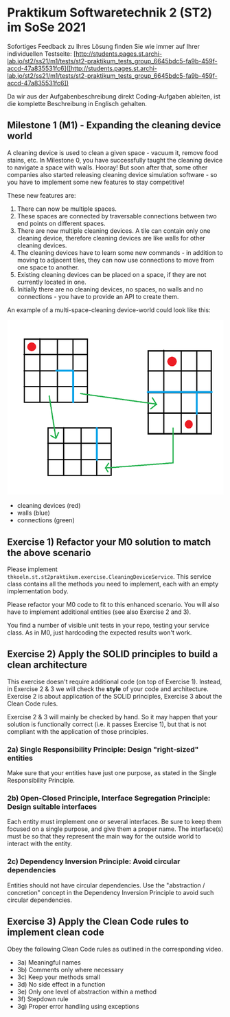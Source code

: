 # Praktikum Softwaretechnik 2 (ST2) im SoSe 2021

Sofortiges Feedback zu Ihres Lösung finden Sie wie immer auf Ihrer individuellen Testseite:
[http://students.pages.st.archi-lab.io/st2/ss21/m1/tests/st2-praktikum_tests_group_6645bdc5-fa9b-459f-accd-47a835531fc6]([http://students.pages.st.archi-lab.io/st2/ss21/m1/tests/st2-praktikum_tests_group_6645bdc5-fa9b-459f-accd-47a835531fc6])

Da wir aus der Aufgabenbeschreibung direkt Coding-Aufgaben ableiten, ist die komplette Beschreibung in Englisch
gehalten. 

## Milestone 1 (M1) - Expanding the cleaning device world

A cleaning device is used to clean a given space - vacuum it, remove food stains, etc. 
In Milestone 0, you have successfully taught the cleaning device to navigate a space with walls. Hooray!
But soon after that, some other companies also started releasing cleaning device simulation software - so you have to 
implement some new features to stay competitive!

These new features are:
1. There can now be multiple spaces.
1. These spaces are connected by traversable connections between two end points on different spaces.   
1. There are now multiple cleaning devices. A tile can contain only one cleaning device, therefore cleaning devices 
    are like walls for other cleaning devices.   
1. The cleaning devices have to learn some new commands - in addition to moving to adjacent tiles, they can now use 
    connections to move from one space to another.
1. Existing cleaning devices can be placed on a space, if they are not currently located in one. 
1. Initially there are no cleaning devices, no spaces, no walls and no connections - you have to provide an API to create them.

An example of a multi-space-cleaning device-world could look like this:

![space](src/main/resources/explanationM1.png)

* cleaning devices (red)
* walls (blue)
* connections (green)



## Exercise 1) Refactor your M0 solution to match the above scenario

Please implement `thkoeln.st.st2praktikum.exercise.CleaningDeviceService`. This service class contains all the methods 
you need to implement, each with an empty implementation body. 

Please refactor your M0 code to fit to this enhanced scenario. You will also have to implement additional entities (see also Exercise 2 and 3). 

You find a number of visible unit tests in your repo, testing your service class. As in M0, just hardcoding the expected 
results won't work. 


## Exercise 2) Apply the SOLID principles to build a clean architecture

This exercise doesn't require additional code (on top of Exercise 1). Instead, in Exercise 2 & 3 we will check
the **style** of your code and architecture. Exercise 2 is about application of the SOLID principles, Exercise 3 about
the Clean Code rules. 

Exercise 2 & 3 will mainly be checked by hand. So it may happen that your solution is functionally correct (i.e.
it passes Exercise 1), but that is not compliant with the application of those principles.  

### 2a) Single Responsibility Principle: Design "right-sized" entities

Make sure that your entities have just one purpose, as stated in the Single Responsibility Principle.

### 2b) Open-Closed Principle, Interface Segregation Principle: Design suitable interfaces

Each entity must implement one or several interfaces. Be sure to keep them focused on a single purpose, and give 
them a proper name. The interface(s) must be so that they represent the main way for the outside world to interact
with the entity. 

### 2c) Dependency Inversion Principle: Avoid circular dependencies

Entities should not have circular dependencies. Use the "abstraction / concretion" concept in the Dependency Inversion 
Principle to avoid such circular dependencies.


## Exercise 3) Apply the Clean Code rules to implement clean code

Obey the following Clean Code rules as outlined in the corresponding video.

* 3a) Meaningful names
* 3b) Comments only where necessary
* 3c) Keep your methods small
* 3d) No side effect in a function
* 3e) Only one level of abstraction within a method
* 3f) Stepdown rule
* 3g) Proper error handling using exceptions






